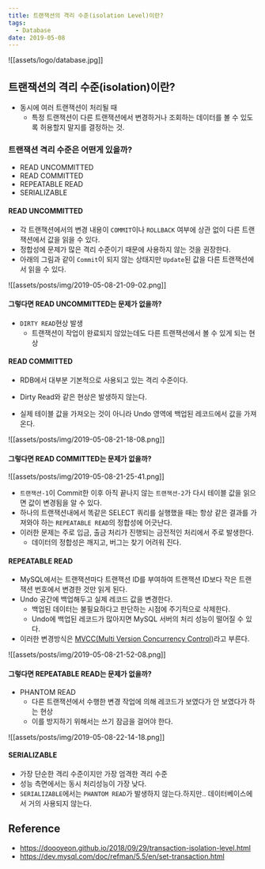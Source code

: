 ```yaml
---
title: 트랜잭션의 격리 수준(isolation Level)이란?
tags:
  - Database
date: 2019-05-08
---
```


![[assets/logo/database.jpg]]

## 트랜잭션의 격리 수준(isolation)이란?
- 동시에 여러 트랜잭션이 처리될 때
  - 특정 트랜잭션이 다른 트랜잭션에서 변경하거나 조회하는 데이터를 볼 수 있도록 허용할지 말지를 결정하는 것.

### 트랜잭션 격리 수준은 어떤게 있을까?
- READ UNCOMMITTED
- READ COMMITTED
- REPEATABLE READ
- SERIALIZABLE

#### READ UNCOMMITTED
- 각 트랜잭션에서의 변경 내용이 `COMMIT`이나 `ROLLBACK` 여부에 상관 없이 다른 트랜잭션에서 값을 읽을 수 있다.
- 정합성에 문제가 많은 격리 수준이기 때문에 사용하지 않는 것을 권장한다.
- 아래의 그림과 같이 `Commit`이 되지 않는 상태지만 `Update`된 값을 다른 트랜잭션에서 읽을 수 있다.

![[assets/posts/img/2019-05-08-21-09-02.png]]



#### 그렇다면 READ UNCOMMITTED는 문제가 없을까?
- `DIRTY READ`현상 발생
  - 트랜잭션이 작업이 완료되지 않았는데도 다른 트랜잭션에서 볼 수 있게 되는 현상

#### READ COMMITTED
- RDB에서 대부분 기본적으로 사용되고 있는 격리 수준이다.
- Dirty Read와 같은 현상은 발생하지 않는다.

- 실제 테이블 값을 가져오는 것이 아니라 Undo 영역에 백업된 레코드에서 값을 가져온다.

![[assets/posts/img/2019-05-08-21-18-08.png]]

#### 그렇다면 READ COMMITTED는 문제가 없을까?
![[assets/posts/img/2019-05-08-21-25-41.png]]
- `트랜잭션-1`이 Commit한 이후 아직 끝나지 않는 `트랜잭션-2`가 다시 테이블 값을 읽으면 값이 변경됨을 알 수 있다.
- 하나의 트랜잭션내에서 똑같은 SELECT 쿼리를 실행했을 때는 항상 같은 결과를 가져와야 하는 `REPEATABLE READ`의 정합성에 어긋난다.
- 이러한 문제는 주로 입금, 출금 처리가 진행되는 금전적인 처리에서 주로 발생한다.
  - 데이터의 정합성은 깨지고, 버그는 찾기 어려워 진다.

#### REPEATABLE READ
- MySQL에서는 트랜잭션마다 트랜잭션 ID를 부여하여 트랜잭션 ID보다 작은 트랜잭션 번호에서 변경한 것만 읽게 된다.
- Undo 공간에 백업해두고 실제 레코드 값을 변경한다.
  - 백업된 데이터는 불필요하다고 판단하는 시점에 주기적으로 삭제한다.
  - Undo에 백업된 레코드가 많아지면 MySQL 서버의 처리 성능이 떨어질 수 있다.
- 이러한 변경방식은 [MVCC(Multi Version Concurrency Control)](https://en.wikipedia.org/wiki/Multiversion_concurrency_control)라고 부른다.

![[assets/posts/img/2019-05-08-21-52-08.png]]


#### 그렇다면 REPEATABLE READ는 문제가 없을까?
- PHANTOM READ
  - 다른 트랜잭션에서 수행한 변경 작업에 의해 레코드가 보였다가 안 보였다가 하는 현상
  - 이를 방지하기 위해서는 쓰기 잠금을 걸어야 한다.

![[assets/posts/img/2019-05-08-22-14-18.png]]


#### SERIALIZABLE
- 가장 단순한 격리 수준이지만 가장 엄격한 격리 수준
- 성능 측면에서는 동시 처리성능이 가장 낮다.
- `SERIALIZABLE`에서는 `PHANTOM READ`가 발생하지 않는다.하지만.. 데이터베이스에서 거의 사용되지 않는다.

## Reference
- <https://doooyeon.github.io/2018/09/29/transaction-isolation-level.html>
- <https://dev.mysql.com/doc/refman/5.5/en/set-transaction.html>